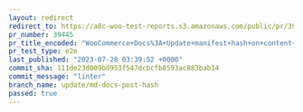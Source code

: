```yaml
---
layout: redirect
redirect_to: https://a8c-woo-test-reports.s3.amazonaws.com/public/pr/39445/e2e/index.html
pr_number: 39445
pr_title_encoded: "WooCommerce+Docs%3A+Update+manifest+hash+on+content+update"
pr_test_type: e2e
last_published: "2023-07-28 03:39:52 +0000"
commit_sha: 111de23d009bd953f547dcbcfb8593ac883bab14
commit_message: "linter"
branch_name: update/md-docs-post-hash
passed: true
---
```


